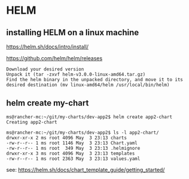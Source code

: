 # HELM

## installing HELM on a linux machine

https://helm.sh/docs/intro/install/

https://github.com/helm/helm/releases

    Download your desired version
    Unpack it (tar -zxvf helm-v3.0.0-linux-amd64.tar.gz)
    Find the helm binary in the unpacked directory, and move it to its desired destination (mv linux-amd64/helm /usr/local/bin/helm)

## helm create my-chart


    ms@rancher-mc:~/git/my-charts/dev-app2$ helm create app2-chart
    Creating app2-chart
    
    ms@rancher-mc:~/git/my-charts/dev-app2$ ls -l app2-chart/
    drwxr-xr-x 2 ms root 4096 May  3 23:13 charts
    -rw-r--r-- 1 ms root 1146 May  3 23:13 Chart.yaml
    -rw-r--r-- 1 ms root  349 May  3 23:13 .helmignore
    drwxr-xr-x 3 ms root 4096 May  3 23:13 templates
    -rw-r--r-- 1 ms root 2363 May  3 23:13 values.yaml

see: https://helm.sh/docs/chart_template_guide/getting_started/

